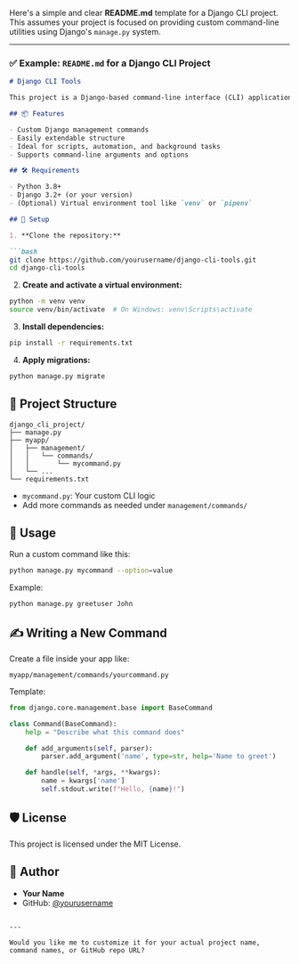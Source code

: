 Here's a simple and clear **README.md** template for a Django CLI project. This assumes your project is focused on providing custom command-line utilities using Django's `manage.py` system.

---

### ✅ Example: `README.md` for a Django CLI Project

````markdown
# Django CLI Tools

This project is a Django-based command-line interface (CLI) application that provides custom management commands for automation, data processing, and development utilities.

## 📦 Features

- Custom Django management commands
- Easily extendable structure
- Ideal for scripts, automation, and background tasks
- Supports command-line arguments and options

## 🛠️ Requirements

- Python 3.8+
- Django 3.2+ (or your version)
- (Optional) Virtual environment tool like `venv` or `pipenv`

## 🚀 Setup

1. **Clone the repository:**

```bash
git clone https://github.com/yourusername/django-cli-tools.git
cd django-cli-tools
````

2. **Create and activate a virtual environment:**

```bash
python -m venv venv
source venv/bin/activate  # On Windows: venv\Scripts\activate
```

3. **Install dependencies:**

```bash
pip install -r requirements.txt
```

4. **Apply migrations:**

```bash
python manage.py migrate
```

## 🧩 Project Structure

```
django_cli_project/
├── manage.py
├── myapp/
│   ├── management/
│   │   └── commands/
│   │       └── mycommand.py
│   └── ...
└── requirements.txt
```

* `mycommand.py`: Your custom CLI logic
* Add more commands as needed under `management/commands/`

## 🔧 Usage

Run a custom command like this:

```bash
python manage.py mycommand --option=value
```

Example:

```bash
python manage.py greetuser John
```

## ✍️ Writing a New Command

Create a file inside your app like:

```
myapp/management/commands/yourcommand.py
```

Template:

```python
from django.core.management.base import BaseCommand

class Command(BaseCommand):
    help = "Describe what this command does"

    def add_arguments(self, parser):
        parser.add_argument('name', type=str, help='Name to greet')

    def handle(self, *args, **kwargs):
        name = kwargs['name']
        self.stdout.write(f"Hello, {name}!")
```

## 🛡️ License

This project is licensed under the MIT License.

## 👤 Author

* **Your Name**
* GitHub: [@yourusername](https://github.com/yourusername)

```

---

Would you like me to customize it for your actual project name, command names, or GitHub repo URL?
```
